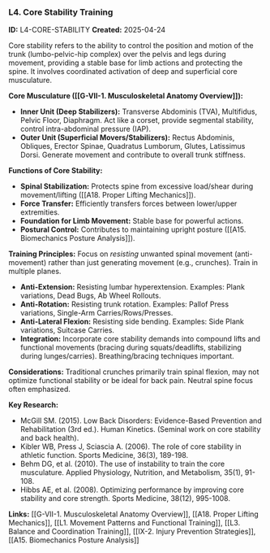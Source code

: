 ### L4. Core Stability Training
**ID:** L4-CORE-STABILITY
**Created:** 2025-04-24

Core stability refers to the ability to control the position and motion of the trunk (lumbo-pelvic-hip complex) over the pelvis and legs during movement, providing a stable base for limb actions and protecting the spine. It involves coordinated activation of deep and superficial core musculature.

**Core Musculature ([[G-VII-1. Musculoskeletal Anatomy Overview]]):**
- **Inner Unit (Deep Stabilizers):** Transverse Abdominis (TVA), Multifidus, Pelvic Floor, Diaphragm. Act like a corset, provide segmental stability, control intra-abdominal pressure (IAP).
- **Outer Unit (Superficial Movers/Stabilizers):** Rectus Abdominis, Obliques, Erector Spinae, Quadratus Lumborum, Glutes, Latissimus Dorsi. Generate movement and contribute to overall trunk stiffness.

**Functions of Core Stability:**
- **Spinal Stabilization:** Protects spine from excessive load/shear during movement/lifting ([[A18. Proper Lifting Mechanics]]).
- **Force Transfer:** Efficiently transfers forces between lower/upper extremities.
- **Foundation for Limb Movement:** Stable base for powerful actions.
- **Postural Control:** Contributes to maintaining upright posture ([[A15. Biomechanics Posture Analysis]]).

**Training Principles:** Focus on *resisting* unwanted spinal movement (anti-movement) rather than just generating movement (e.g., crunches). Train in multiple planes.
- **Anti-Extension:** Resisting lumbar hyperextension. Examples: Plank variations, Dead Bugs, Ab Wheel Rollouts.
- **Anti-Rotation:** Resisting trunk rotation. Examples: Pallof Press variations, Single-Arm Carries/Rows/Presses.
- **Anti-Lateral Flexion:** Resisting side bending. Examples: Side Plank variations, Suitcase Carries.
- **Integration:** Incorporate core stability demands into compound lifts and functional movements (bracing during squats/deadlifts, stabilizing during lunges/carries). Breathing/bracing techniques important.

**Considerations:** Traditional crunches primarily train spinal flexion, may not optimize functional stability or be ideal for back pain. Neutral spine focus often emphasized.

**Key Research:**
- McGill SM. (2015). Low Back Disorders: Evidence-Based Prevention and Rehabilitation (3rd ed.). Human Kinetics. (Seminal work on core stability and back health).
- Kibler WB, Press J, Sciascia A. (2006). The role of core stability in athletic function. Sports Medicine, 36(3), 189-198.
- Behm DG, et al. (2010). The use of instability to train the core musculature. Applied Physiology, Nutrition, and Metabolism, 35(1), 91-108.
- Hibbs AE, et al. (2008). Optimizing performance by improving core stability and core strength. Sports Medicine, 38(12), 995-1008.

**Links:** [[G-VII-1. Musculoskeletal Anatomy Overview]], [[A18. Proper Lifting Mechanics]], [[L1. Movement Patterns and Functional Training]], [[L3. Balance and Coordination Training]], [[IX-2. Injury Prevention Strategies]], [[A15. Biomechanics Posture Analysis]]